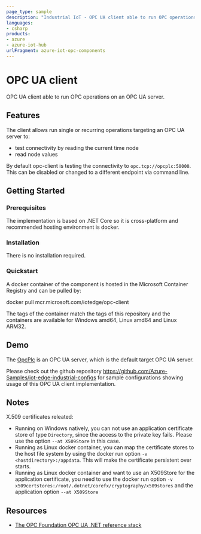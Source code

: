 ```yaml
---
page_type: sample
description: "Industrial IoT - OPC UA client able to run OPC operations on an OPC UA server"
languages:
- csharp
products:
- azure
- azure-iot-hub
urlFragment: azure-iot-opc-components
---
```


# OPC UA client
OPC UA client able to run OPC operations on an OPC UA server.


## Features
The client allows run single or recurring operations targeting an OPC UA server to:
- test connectivity by reading the current time node
- read node values

By default opc-client is testing the connectivity to `opc.tcp://opcplc:50000`. This can be disabled or changed to a different endpoint via command line.

## Getting Started

### Prerequisites

The implementation is based on .NET Core so it is cross-platform and recommended hosting environment is docker.

### Installation

There is no installation required.

### Quickstart

A docker container of the component is hosted in the Microsoft Container Registry and can be pulled by:

docker pull mcr.microsoft.com/iotedge/opc-client

The tags of the container match the tags of this repository and the containers are available for Windows amd64, Linux amd64 and Linux ARM32.


## Demo

The [OpcPlc](https://github.com/Azure-Samples/iot-edge-opc-plc) is an OPC UA server, which is the default target OPC UA server.

Please check out the github repository https://github.com/Azure-Samples/iot-edge-industrial-configs for sample configurations showing usage of this OPC UA client implementation.


## Notes

X.509 certificates releated:

* Running on Windows natively, you can not use an application certificate store of type `Directory`, since the access to the private key fails. Please use the option `--at X509Store` in this case.
* Running as Linux docker container, you can map the certificate stores to the host file system by using the docker run option `-v <hostdirectory>:/appdata`. This will make the certificate persistent over starts.
* Running as Linux docker container and want to use an X509Store for the application certificate, you need to use the docker run option `-v x509certstores:/root/.dotnet/corefx/cryptography/x509stores` and the application option `--at X509Store`


## Resources

- [The OPC Foundation OPC UA .NET reference stack](https://github.com/OPCFoundation/UA-.NETStandard)
